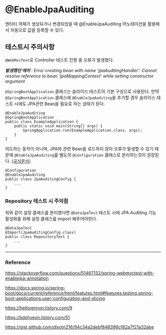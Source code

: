 # @EnableJpaAuditing

엔티티 객체가 생성되거나 변경되었을 때 @EnableJpaAuditing 어노테이션을 활용해서 자동으로 값을 등록할 수 있다.

## 테스트시 주의사항

``@WebMvcTest``로 Controller 테스트 진행 중 오류가 발생했다.

***발생했던 에러** : Error creating bean with name 'jpaAuditingHandler': Cannot resolve reference to bean 'jpaMappingContext' while setting constructor argument*

``@SpringBootApplication`` 클래스는 슬라이스 테스트의 기본 구성으로 사용된다. 만약 ``@SpringBootApplication`` 클래스에 ``@EnableJpaAuditing``을 추가할 경우 슬라이스 테스트 시에도 JPA관련 Bean을 필요로 하는 상태가 된다.

```
@EnableJpaAuditing
@SpringBootApplication
public class ExampleApplication {
    public static void main(String[] args) {
        SpringApplication.run(ExampleApplication.class, args);
    }
}
```

의도하는 동작이 아니며, JPA와 관련 Bean을 로드하지 않아 오류가 발생할 수 있기 때문에 ``@EnableJpaAuditing``를 별도의 ``@Configuration`` 클래스로 분리하는것이 권장된다. [(공식문서)](https://docs.spring.io/spring-boot/docs/current/reference/html/features.html#features.testing.spring-boot-applications.user-configuration-and-slicing)   

```
@Configuration
@EnableJpaAuditing
public class JpaAuditingConfig {
    ...
}
```

### Repository 테스트 시 주의점

위와 같이 설정 클래스를 분리했다면 ``@DataJpaTest`` 테스트 시에 JPA Auditing 기능 활성화를 위해 설정 클래스를 import 해주어야한다.

```
@DataJpaTest
@Import(JpaAuditingConfig.class)
public class RepositoryTest {
    ...
}
```

---

### Reference

https://stackoverflow.com/questions/51467132/spring-webmvctest-with-enablejpa-annotation

https://docs.spring.io/spring-boot/docs/current/reference/html/features.html#features.testing.spring-boot-applications.user-configuration-and-slicing

https://hellorennon.tistory.com/9

https://kdohyeon.tistory.com/51

https://gist.github.com/dlxotn216/94c34a2debf848396cf82a7f21a32abe
